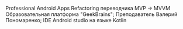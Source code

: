 Professional Android Apps
Refactoring переводчика MVP -> MVVM
Образовательная платформа "GeekBrains"; 
Преподаватель Валерий Пономаренко; 
IDE Android studio на языке Kotlin
